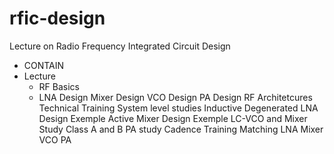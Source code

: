 # rfic-design
Lecture on Radio Frequency Integrated Circuit Design
- CONTAIN 
- Lecture
    - RF Basics
    - LNA Design
    Mixer Design
    VCO Design
    PA Design
    RF Architetcures
  Technical Training
    System level studies
    Inductive Degenerated LNA Design Exemple
    Active Mixer Design Exemple
    LC-VCO and Mixer Study
    Class A and B PA study
  Cadence Training
    Matching
    LNA
    Mixer
    VCO
    PA
